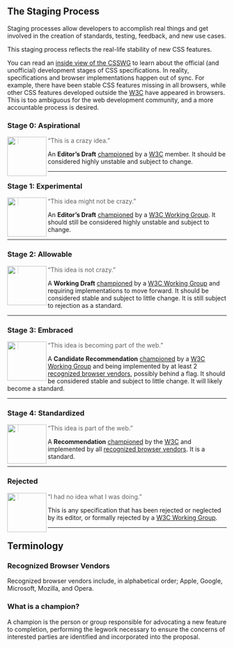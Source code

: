 ## The Staging Process

Staging processes allow developers to accomplish real things and get involved
in the creation of standards, testing, feedback, and new use cases.

This staging process reflects the real-life stability of new CSS features.

You can read an [inside view of the CSSWG] to learn about the official
(and unofficial) development stages of CSS specifications. In reality,
specifications and browser implementations happen out of sync. For example,
there have been stable CSS features missing in all browsers, while other CSS
features developed outside the [W3C] have appeared in browsers. This is too
ambiguous for the web development community, and a more accountable process
is desired.

### Stage 0: Aspirational

<img src="https://jonathantneal.github.io/cssdb/stage-0.svg" alt="" align="left" width="90" height="90">

> “This is a crazy idea.”

An **Editor’s Draft** [championed] by a [W3C] member. It should be considered
highly unstable and subject to change.

---

### Stage 1: Experimental

<img src="https://jonathantneal.github.io/cssdb/stage-1.svg" alt="" align="left" width="90" height="90">

> “This idea might not be crazy.”

An **Editor’s Draft** [championed] by a [W3C Working Group]. It should still be
considered highly unstable and subject to change.

---

### Stage 2: Allowable

<img src="https://jonathantneal.github.io/cssdb/stage-2.svg" alt="" align="left" width="90" height="90">

> “This idea is not crazy.”

A **Working Draft** [championed] by a [W3C Working Group] and requiring
implementations to move forward. It should be considered stable and subject to
little change. It is still subject to rejection as a standard.

---

### Stage 3: Embraced

<img src="https://jonathantneal.github.io/cssdb/stage-3.svg" alt="" align="left" width="90" height="90">

> “This idea is becoming part of the web.”

A **Candidate Recommendation** [championed] by a [W3C Working Group] and being
implemented by at least 2 [recognized browser vendors], possibly behind a flag.
It should be considered stable and subject to little change. It will likely
become a standard.

---

### Stage 4: Standardized

<img src="https://jonathantneal.github.io/cssdb/stage-4.svg" alt="" align="left" width="90" height="90">

> “This idea is part of the web.”

A **Recommendation** [championed] by the [W3C] and implemented by all
[recognized browser vendors]. It is a standard.

---

### Rejected

<img src="https://jonathantneal.github.io/cssdb/stage-X.svg" alt="" align="left" width="90" height="90">

> “I had no idea what I was doing.”

This is any specification that has been rejected or neglected by its editor, or
formally rejected by a [W3C Working Group].

---

## Terminology

### Recognized Browser Vendors

Recognized browser vendors include, in alphabetical order; Apple, Google,
Microsoft, Mozilla, and Opera.

### What is a champion?

A champion is the person or group responsible for advocating a new feature to
completion, performing the legwork necessary to ensure the concerns of
interested parties are identified and incorporated into the proposal.

[championed]: #what-is-a-champion
[hosted]: #what-is-a-champion
[inside view of the CSSWG]: http://fantasai.inkedblade.net/weblog/2011/inside-csswg/process
[recognized browser vendors]: #recognized-browser-vendors
[W3C]: https://www.w3.org/
[W3C Working Group]: https://wiki.csswg.org/spec
